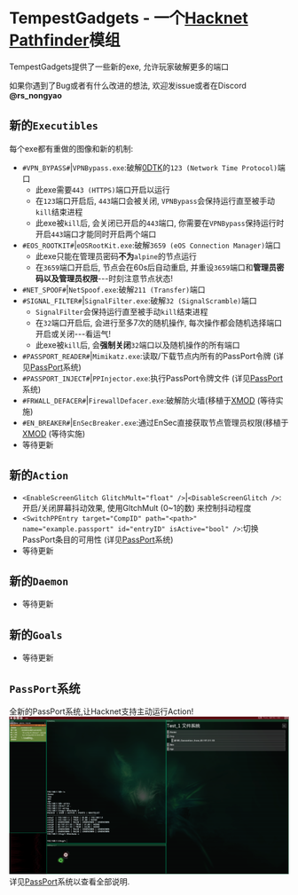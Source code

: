 TempestGadgets - 一个[Hacknet](https://store.steampowered.com/app/365450/Hacknet/) [Pathfinder](https://github.com/Arkhist/Hacknet-Pathfinder)模组
===
TempestGadgets提供了一些新的exe, 允许玩家破解更多的端口

如果你遇到了Bug或者有什么改进的想法, 欢迎发issue或者在Discord **@rs_nongyao**

##  新的`Executibles`
每个exe都有重做的图像和新的机制:
- `#VPN_BYPASS#`|`VPNBypass.exe`:破解[0DTK](https://github.com/prodzpod/ZeroDayToolKit)的`123 (Network Time Protocol)`端口
  - 此exe需要`443 (HTTPS)`端口开启以运行
  - 在`123`端口开启后, `443`端口会被关闭, `VPNBypass`会保持运行直至被手动`kill`结束进程
  - 此exe被`kill`后, 会关闭已开启的`443`端口, 你需要在`VPNBypass`保持运行时开启`443`端口才能同时开启两个端口
- `#EOS_ROOTKIT#`|`eOSRootKit.exe`:破解`3659 (eOS Connection Manager)`端口
  - 此exe只能在管理员密码**不为**`alpine`的节点运行
  - 在`3659`端口开启后, 节点会在60s后自动重启, 并重设`3659`端口和**管理员密码以及管理员权限**---时刻注意节点状态!
- `#NET_SPOOF#`|`NetSpoof.exe`:破解`211 (Transfer)`端口
- `#SIGNAL_FILTER#`|`SignalFilter.exe`:破解`32 (SignalScramble)`端口
  - `SignalFilter`会保持运行直至被手动`kill`结束进程
  - 在`32`端口开启后, 会进行至多7次的随机操作, 每次操作都会随机选择端口开启或关闭---看运气!
  - 此exe被`kill`后, 会**强制关闭**`32`端口以及随机操作的所有端口
- `#PASSPORT_READER#`|`Mimikatz.exe`:读取/下载节点内所有的PassPort令牌 (详见[PassPort](./example/TestNode.xml)系统)
- `#PASSPORT_INJECT#`|`PPInjector.exe`:执行PassPort令牌文件 (详见[PassPort](./example/TestNode.xml)系统)
- `#FRWALL_DEFACER#`|`FirewallDefacer.exe`:破解防火墙(移植于[XMOD](https://github.com/tenesiss/Hacknet-Pathfinder-XMOD-Dev) (等待实施)
- `#EN_BREAKER#`|`EnSecBreaker.exe`:通过EnSec直接获取节点管理员权限(移植于[XMOD](https://github.com/tenesiss/Hacknet-Pathfinder-XMOD-Dev) (等待实施)
- 等待更新

## 新的`Action`
- `<EnableScreenGlitch GlitchMult="float" />`|`<DisableScreenGlitch />`:开启/关闭屏幕抖动效果, 使用GltchMult (0~1的数) 来控制抖动程度
- `<SwitchPPEntry target="CompID" path="<path>" name="example.passport" id="entryID" isActive="bool" />`:切换PassPort条目的可用性 (详见[PassPort](./example/TestNode.xml)系统)
- 等待更新

## 新的`Daemon`
- 等待更新

## 新的`Goals`
- 等待更新

## `PassPort`系统
全新的PassPort系统,让Hacknet支持主动运行Action!
![Mimikatz Example](./example/image/Mimikatz.png)
详见[PassPort](./example/TestNode.xml)系统以查看全部说明.
